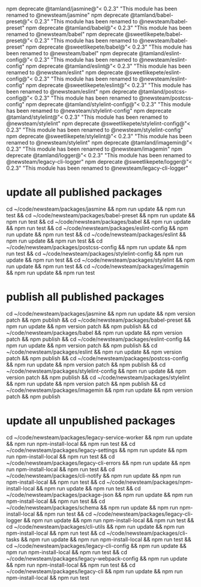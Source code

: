 
npm deprecate @tamland/jasmine@"< 0.2.3" "This module has been renamed to @newsteam/jasmine"
npm deprecate @tamland/babel-preset@"< 0.2.3" "This module has been renamed to @newsteam/babel-preset"
npm deprecate @tamland/babel@"< 0.2.3" "This module has been renamed to @newsteam/babel"
npm deprecate @sweetlikepete/babel-preset@"< 0.2.3" "This module has been renamed to @newsteam/babel-preset"
npm deprecate @sweetlikepete/babel@"< 0.2.3" "This module has been renamed to @newsteam/babel"
npm deprecate @tamland/eslint-config@"< 0.2.3" "This module has been renamed to @newsteam/eslint-config"
npm deprecate @tamland/eslint@"< 0.2.3" "This module has been renamed to @newsteam/eslint"
npm deprecate @sweetlikepete/eslint-config@"< 0.2.3" "This module has been renamed to @newsteam/eslint-config"
npm deprecate @sweetlikepete/eslint@"< 0.2.3" "This module has been renamed to @newsteam/eslint"
npm deprecate @tamland/postcss-config@"< 0.2.3" "This module has been renamed to @newsteam/postcss-config"
npm deprecate @tamland/stylelint-config@"< 0.2.3" "This module has been renamed to @newsteam/stylelint-config"
npm deprecate @tamland/stylelint@"< 0.2.3" "This module has been renamed to @newsteam/stylelint"
npm deprecate @sweetlikepete/stylelint-config@"< 0.2.3" "This module has been renamed to @newsteam/stylelint-config"
npm deprecate @sweetlikepete/stylelint@"< 0.2.3" "This module has been renamed to @newsteam/stylelint"
npm deprecate @tamland/imagemin@"< 0.2.3" "This module has been renamed to @newsteam/imagemin"
npm deprecate @tamland/logger@"< 0.2.3" "This module has been renamed to @newsteam/legacy-cli-logger"
npm deprecate @sweetlikepete/logger@"< 0.2.3" "This module has been renamed to @newsteam/legacy-cli-logger"

# update all published packages

cd ~/code/newsteam/packages/jasmine                 && npm run update && npm run test &&
cd ~/code/newsteam/packages/babel-preset            && npm run update && npm run test &&
cd ~/code/newsteam/packages/babel                   && npm run update && npm run test &&
cd ~/code/newsteam/packages/eslint-config           && npm run update && npm run test &&
cd ~/code/newsteam/packages/eslint                  && npm run update && npm run test &&
cd ~/code/newsteam/packages/postcss-config          && npm run update && npm run test &&
cd ~/code/newsteam/packages/stylelint-config        && npm run update && npm run test &&
cd ~/code/newsteam/packages/stylelint               && npm run update && npm run test &&
cd ~/code/newsteam/packages/imagemin                && npm run update && npm run test

# publish all published packages

cd ~/code/newsteam/packages/jasmine                 && npm run update && npm version patch && npm publish &&
cd ~/code/newsteam/packages/babel-preset            && npm run update && npm version patch && npm publish &&
cd ~/code/newsteam/packages/babel                   && npm run update && npm version patch && npm publish &&
cd ~/code/newsteam/packages/eslint-config           && npm run update && npm version patch && npm publish &&
cd ~/code/newsteam/packages/eslint                  && npm run update && npm version patch && npm publish &&
cd ~/code/newsteam/packages/postcss-config          && npm run update && npm version patch && npm publish &&
cd ~/code/newsteam/packages/stylelint-config        && npm run update && npm version patch && npm publish &&
cd ~/code/newsteam/packages/stylelint               && npm run update && npm version patch && npm publish &&
cd ~/code/newsteam/packages/imagemin                && npm run update && npm version patch && npm publish

# update all unpublished packages

cd ~/code/newsteam/packages/legacy-service-worker   && npm run update && npm run npm-install-local && npm run test &&
cd ~/code/newsteam/packages/legacy-settings         && npm run update && npm run npm-install-local && npm run test &&
cd ~/code/newsteam/packages/legacy-cli-errors       && npm run update && npm run npm-install-local && npm run test &&
cd ~/code/newsteam/packages/cli-notify              && npm run update && npm run npm-install-local && npm run test &&
cd ~/code/newsteam/packages/npm-install-local       && npm run update && npm run test &&
cd ~/code/newsteam/packages/package-json            && npm run update && npm run npm-install-local && npm run test &&
cd ~/code/newsteam/packages/schema                  && npm run update && npm run npm-install-local && npm run test &&
cd ~/code/newsteam/packages/legacy-cli-logger       && npm run update && npm run npm-install-local && npm run test &&
cd ~/code/newsteam/packages/cli-utils               && npm run update && npm run npm-install-local && npm run test &&
cd ~/code/newsteam/packages/cli-tasks               && npm run update && npm run npm-install-local && npm run test &&
cd ~/code/newsteam/packages/legacy-cli-config       && npm run update && npm run npm-install-local && npm run test &&
cd ~/code/newsteam/packages/legacy-webpack-config   && npm run update && npm run npm-install-local && npm run test &&
cd ~/code/newsteam/packages/legacy-cli              && npm run update && npm run npm-install-local && npm run test